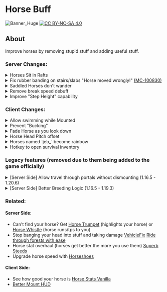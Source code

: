 # Horse Buff
![Banner_Huge](https://user-images.githubusercontent.com/37855219/141597249-7a6a7d25-8da8-43ac-a10f-bd12d3e1577f.png)
[![CC BY-NC-SA 4.0][cc-by-nc-sa-image]][cc-by-nc-sa]

[cc-by-nc-sa]: http://creativecommons.org/licenses/by-nc-sa/4.0/
[cc-by-nc-sa-image]: https://licensebuttons.net/l/by-nc-sa/4.0/88x31.png

## About
Improve horses by removing stupid stuff and adding useful stuff.

### Server Changes:
<details>
  <summary>Horses Sit in Rafts</summary>

  Rafts only because its impossible to break boats when they are in a boat.

  ![player sitting in a bamboo raft in a river with a horse](https://cdn.modrinth.com/data/cached_images/d2faef4b56e873ee8a20816b5276e52aa1b20bbc.png)
</details>

<details>
  <summary>
    Fix rubber banding on stairs/slabs "Horse moved wrongly!"
    <a href="https://bugs.mojang.com/browse/MC-100830">(MC-100830)</a>
  </summary>

  ![side by side comparison of going up a staircase with/without the mod. The without frequently goes back a couple of steps in a disorienting manner. The with doesn't have that and results in travel being faster](https://i.imgur.com/bXu7lt4.gif)
</details>

<details>
  <summary> Saddled Horses don't wander</summary>

  ![horse standing in place with a saddle on, extremely sped up](https://i.imgur.com/E0ZGzMU.gif)
</details>

<details>
  <summary>Remove break speed debuff</summary>

  Normally being mounted on a horse makes you mine at 1/5 the speed.
  Now you can actually do stuff on horseback

  ![side by side of mining sand on a horse with/without it enabled. It is significantly faster on horseback](https://i.imgur.com/DKqrGOD.gif)
</details>

<details>
  <summary>Improve "Step Height" capability</summary>

  Increases horse step-height from 1 block to 1.1 blocks.\
  This makes riding horses around path blocks way less frustrating.

  ![side by side comparison of going down a path with the mod. Horse stops dead at a 1.1 block jump with it off, continues going without a hitch with it on](https://i.imgur.com/nvssVeA.gif)
</details>

### Client Changes:
<details>
  <summary>Allow swimming while Mounted</summary>

  Normally Horses will sink in water when you are riding them.
  This makes you float on the surface as if they weren't mounted.
  The default config turns this ability off for undead horses and camels.

  ![swimming in river on horseback without sinking](https://cdn.modrinth.com/data/IrrG0G8l/images/7235272ecbaa4682e915335f31b0b5e730b43a51.gif)
</details>

<details>
  <summary> Prevent "Bucking" </summary>

  Normally horses will randomly "Buck", stopping dead in their tracks while you are riding them.
  This prevents them from doing that.
</details>

<details>
  <summary> Fade Horse as you look down</summary>

  ![going down a hill into a cave, looking down through horse for better navigation](https://i.imgur.com/kwtmFVd.gif)
</details>

<details>
  <summary>Horse Head Pitch offset</summary>

  Option to lower horse's head down up to 45 degrees to improve visibility.

  ![comparison of 0 vs 45 degree offset](https://user-images.githubusercontent.com/37855219/163890939-87f3b255-176a-49df-ad4d-ec5b41a3b54a.png)
</details>

<details>
  <summary> Horses named `jeb_` become rainbow</summary>

  ![Jeb_ rainbow horse, like the sheep easter egg](https://i.imgur.com/QTk8w33.gif)
</details>

<details>
  <summary>Hotkey to open survival inventory</summary>

  ![image](https://i.imgur.com/8oOswAR.png)
  * Pre 1.20.2
    * Horse Buff pulls from your Minecraft keybinds, so if you change your inventory/sprint key, that will change what you need to press to access your survival inventory
  * Post 1.20.2
    * A keybind for opening your inventory while on a horse has been added. ALT + Inv (ALT + E) is now the default, but you can change it to whatever you like
</details>

### Legacy features (removed due to them being added to the game officially)
<details>
  <summary>
    [Server Side]
    Allow travel through portals without dismounting
    (1.16.5 - 1.20.6)
  </summary>

  <a href="https://bugs.mojang.com/browse MC-67">Minecraft Bug Tracker (MC-67) [Fixed]</a>
  ![going through a nether portal on horseback without dismounting](https://i.imgur.com/cvph0Ye.gif)
  ![going through an end portal on horseback without dismounting](https://i.imgur.com/JeJNEgO.gif)
</details>

<details>
  <summary>
    [Server Side]
    Better Breeding Logic
    (1.16.5 - 1.19.3)
  </summary>

  1. Take average of the parents' traits
  2. Random amount added/subtracted from said average
        - +/- 10% of range between max and min
  3. clamp to vanilla min/max stat
</details>

### Related:
#### Server Side:
- Can't find your horse? Get [Horse Trumpet](https://modrinth.com/datapack/horse-trumpet) (highlights your horse) or [Horse Whistle](https://modrinth.com/mod/eugenes-whistle-spur) (horse runs/tps to you)
- Stop banging your head into stuff and taking damage [VehicleFix](https://modrinth.com/mod/vehiclefix) [Ride through forests with ease](https://modrinth.com/mod/leaf-me-alone)
- Horse stat overhaul (horses get better the more you use them) [Superb Steeds](https://modrinth.com/mod/superb-steeds)
- Upgrade horse speed with [Horseshoes](https://modrinth.com/mod/horseshoes)

#### Client Side:
- See how good your horse is [Horse Stats Vanilla](https://modrinth.com/mod/horsestatsvanilla)
- [Better Mount HUD](https://modrinth.com/mod/better-mount-hud)